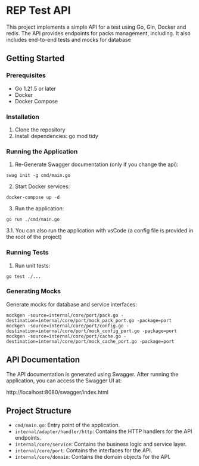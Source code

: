 # REP Test API

This project implements a simple API for a test using Go, Gin, Docker and redis. The API provides endpoints for packs management, including. It also includes end-to-end tests and mocks for database

## Getting Started

### Prerequisites

- Go 1.21.5 or later
- Docker
- Docker Compose

### Installation

1. Clone the repository
2. Install dependencies: go mod tidy

### Running the Application

1. Re-Generate Swagger documentation (only if you change the api): 
```
swag init -g cmd/main.go
```
2. Start Docker services: 
```
docker-compose up -d
```
3. Run the application: 
```
go run ./cmd/main.go
```
 3.1. You can also run the application with vsCode (a config file is provided in the root of the project)
    

### Running Tests

1. Run unit tests: 
```
go test ./...
```

### Generating Mocks

Generate mocks for database and service interfaces:

```
mockgen -source=internal/core/port/pack.go -destination=internal/core/port/mock_pack_port.go -package=port
mockgen -source=internal/core/port/config.go -destination=internal/core/port/mock_config_port.go -package=port
mockgen -source=internal/core/port/cache.go -destination=internal/core/port/mock_cache_port.go -package=port

```

## API Documentation

The API documentation is generated using Swagger. After running the application, you can access the Swagger UI at:

http://localhost:8080/swagger/index.html

## Project Structure

- `cmd/main.go`: Entry point of the application.
- `internal/adapter/handler/http`: Contains the HTTP handlers for the API endpoints.
- `internal/core/service`: Contains the business logic and service layer.
- `internal/core/port`: Contains the interfaces for the API.
- `internal/core/domain`: Contains the domain objects for the API.

